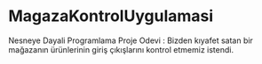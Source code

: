 # MagazaKontrolUygulamasi
Nesneye Dayali Programlama Proje Odevi : Bizden kıyafet satan bir mağazanın ürünlerinin giriş çıkışlarını kontrol etmemiz istendi.
